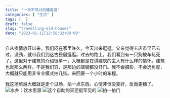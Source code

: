 ```yaml
---
title: "一次不尽兴的瞎逛逛"
categories: [ "生活" ]
tags: [  ]
draft: false
slug: "travelling-old-houses"
date: "2023-01-11T12:58:32+08:00"
---
```


自从疫情放开以来，我们闷在家里许久，今天出来逛逛。父亲觉得五店市早已去过，没劲，就带我们到这古民居逛逛。过去的路上，我们看到有一只狗被车轧死了。这里对于建筑的介绍很单一，大概都是在讲建筑的主人有什么样的情怀。建筑也就那么两样。不是我们穷，是那边的店铺都没开门。我不会摄影，不会选角度，大概就只能用非专业模式拍几张。来回要一个小时的车程。

我这场旅游大概就是走个过场，拍一点东西。心情非但没变好，反而更糟了。
![水井：饮水思源][1]
![这个自助购买还挺罕见的][2]
![拍一拍门][3]

  [1]: https://www.xiaozonglin.cn/usr/uploads/2023/01/3067815294.jpg
  [2]: https://www.xiaozonglin.cn/usr/uploads/2023/01/3963690093.jpg
  [3]: https://www.xiaozonglin.cn/usr/uploads/2023/01/2636983549.jpg